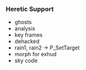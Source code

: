 ### Heretic Support
- ghosts
- analysis
- key frames
- dehacked
- rain1, rain2 -> P_SetTarget
- morph for exhud
- sky code
